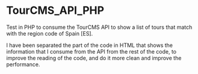 # TourCMS_API_PHP
Test in PHP to consume the TourCMS API to show a list of tours that match with the region code of Spain [ES].

I have been separated the part of the code in HTML that shows the information that I consume from the API 
from the rest of the code, to improve the reading of the code, and do it more clean and improve the performance.
